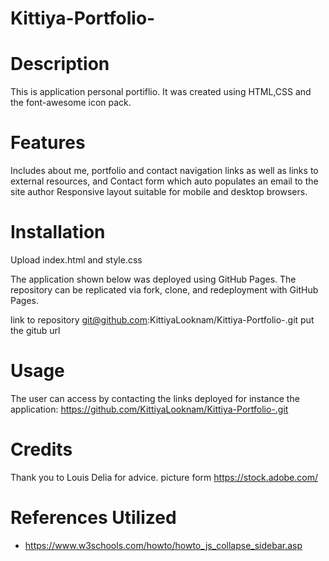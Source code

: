 # Kittiya-Portfolio-

# Description

 This is application personal portiflio. It was created using HTML,CSS and the font-awesome icon pack.

# Features 

Includes about me, portfolio and contact navigation links as well as links to external resources, and Contact form which auto populates an email to the site author
Responsive layout suitable for mobile and desktop browsers.


# Installation

Upload index.html and style.css 

The application shown below was deployed using GitHub Pages. The repository can be replicated via fork, clone, and redeployment with GitHub Pages.

link to repository git@github.com:KittiyaLooknam/Kittiya-Portfolio-.git put the gitub url 

# Usage

The user can access by contacting the links deployed for instance the application: https://github.com/KittiyaLooknam/Kittiya-Portfolio-.git


# Credits 
Thank you to Louis Delia for advice.
picture form https://stock.adobe.com/


# References Utilized
- https://www.w3schools.com/howto/howto_js_collapse_sidebar.asp
